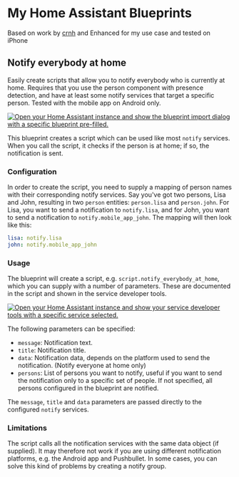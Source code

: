 # My Home Assistant Blueprints

Based on work by [crnh](https://github.com/crnh/home-assistant-blueprints) and Enhanced for my use case and tested on iPhone

## Notify everybody at home

Easily create scripts that allow you to notify everybody who is currently at home. Requires that you use the person component with presence detection, and have at least some notify services that target a specific person. Tested with the mobile app on Android only.

[![Open your Home Assistant instance and show the blueprint import dialog with a specific blueprint pre-filled.](https://my.home-assistant.io/badges/blueprint_import.svg)](https://github.com/mr-light-show/home-assistant-blueprints/blob/main/notify_everybody_at_home.yaml)

This blueprint creates a script which can be used like most `notify` services. When you call the script, it checks if the person is at home; if so, the notification is sent.

### Configuration

In order to create the script, you need to supply a mapping of person names with their corresponding notify services. Say you've got two persons, Lisa and John, resulting in two `person` entities: `person.lisa` and `person.john`. For Lisa, you want to send a notification to `notify.lisa`, and for John, you want to send a notification to `notify.mobile_app_john`. The mapping will then look like this:

```yaml
lisa: notify.lisa
john: notify.mobile_app_john
```

### Usage

The blueprint will create a script, e.g. `script.notify_everybody_at_home`, which you can supply with a number of parameters. These are documented in the script and shown in the service developer tools.

[![Open your Home Assistant instance and show your service developer tools with a specific service selected.](https://my.home-assistant.io/badges/developer_call_service.svg)](https://my.home-assistant.io/redirect/developer_call_service/?service=script.notify_everybody_at_home)

The following parameters can be specified:

- `message`: Notification text.
- `title`: Notification title.
- `data`: Notification data, depends on the platform used to send the notification. (Notify everyone at home only)
- `persons`: List of persons you want to notify, useful if you want to send the notification only to a specific set of people. If not specified, all persons configured in the blueprint are notified.

The `message`, `title` and `data` parameters are passed directly to the configured `notify` services.

### Limitations

The script calls all the notification services with the same data object (if supplied). It may therefore not work if you are using different notification platforms, e.g. the Android app and Pushbullet. In some cases, you can solve this kind of problems by creating a notify group. 
